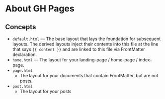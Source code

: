 # About GH Pages

## Concepts

- `default.html`
    — The base layout that lays the foundation for subsequent layouts. The derived layouts inject their contents into this file at the line that says `{{ content }}` and are linked to this file via FrontMatter declaration.
- `home.html`
    — The layout for your landing-page / home-page / index-page.
- `page.html`
  - The layout for your documents that contain FrontMatter, but are not posts.
- `post.html`
  - The layout for your posts
  
